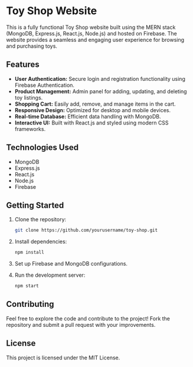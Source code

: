 # Toy Shop Website

This is a fully functional Toy Shop website built using the MERN stack (MongoDB, Express.js, React.js, Node.js) and hosted on Firebase. The website provides a seamless and engaging user experience for browsing and purchasing toys.

## Features

- **User Authentication:** Secure login and registration functionality using Firebase Authentication.
- **Product Management:** Admin panel for adding, updating, and deleting toy listings.
- **Shopping Cart:** Easily add, remove, and manage items in the cart.
- **Responsive Design:** Optimized for desktop and mobile devices.
- **Real-time Database:** Efficient data handling with MongoDB.
- **Interactive UI:** Built with React.js and styled using modern CSS frameworks.

## Technologies Used

- MongoDB
- Express.js
- React.js
- Node.js
- Firebase

## Getting Started

1. Clone the repository:
    ```bash
    git clone https://github.com/yourusername/toy-shop.git
    ```

2. Install dependencies:
    ```bash
    npm install
    ```

3. Set up Firebase and MongoDB configurations.

4. Run the development server:
    ```bash
    npm start
    ```

## Contributing

Feel free to explore the code and contribute to the project! Fork the repository and submit a pull request with your improvements.

## License

This project is licensed under the MIT License.
